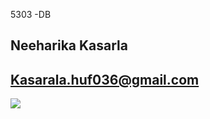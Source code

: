 5303 -DB

## Neeharika Kasarla


## Kasarala.huf036@gmail.com

<img src = "https://scontent-dfw5-2.xx.fbcdn.net/v/t1.0-9/51765994_2133865369970209_4422833231225683968_o.jpg?_nc_cat=103&_nc_oc=AQnS1TN3WvaJb5uHnBFCLrQ0KkN6LMFqYpJV3knRFTk3Atw3guRf-vjG62Nlm1_6Jc9GZKvOtUI25z5LzikQoKd1&_nc_ht=scontent-dfw5-2.xx&oh=16602634a76c9abf0706a0abfa331e85&oe=5E011DFF">
